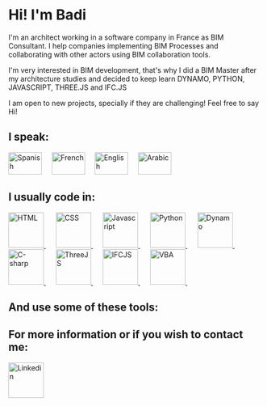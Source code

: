 <h1>Hi! I'm Badi</h1>
<p>I'm an architect working in a software company in France as BIM Consultant. I help companies implementing BIM Processes and collaborating with other actors using BIM collaboration tools.</p>
<p>I'm very interested in BIM development, that's why I did a BIM Master after my architecture studies and decided to keep learn DYNAMO, PYTHON, JAVASCRIPT, THREE.JS and IFC.JS</p>
<p>I am open to new projects, specially if they are challenging! Feel free to say Hi!</p>
<h2>I speak:</h2>
<div>
    <a src="">
        <img src="https://jerher.com/img/spain.png" alt="Spanish" width="66px" height="44px">&nbsp;&nbsp;&nbsp;&nbsp;
        <img src="https://jerher.com/img/france.png" alt="French" width="66px" height="44px">&nbsp;&nbsp;&nbsp;&nbsp;
        <img src="https://jerher.com/img/united-states.png" alt="English" width="66px" height="44px">&nbsp;&nbsp;&nbsp;&nbsp;
        <img src="https://upload.wikimedia.org/wikipedia/commons/thumb/0/0e/Flag_of_the_Arabic_language.svg/1200px-Flag_of_the_Arabic_language.svg.png" alt="Arabic" width="66px" height="44px">
</div>
<div>
    <h2>I usually code in:</h2>
    <a href="https://en.wikipedia.org/wiki/HTML">
        <img src="https://cdn-icons-png.flaticon.com/512/919/919827.png" alt="HTML" width="70px" height="70px">
    </a>
    &nbsp;&nbsp;&nbsp;&nbsp;
    <a href="https://en.wikipedia.org/wiki/CSS">
        <img src="https://encrypted-tbn0.gstatic.com/images?q=tbn:ANd9GcQkGP3kUwxlwRfJLc-phNvbDD6EZDnrn65D_zcjIYjjJ4pkLi8-OomyP0Qy96y8jjcAuWo&usqp=CAU" alt="CSS" width="70px" height="70px">
    </a>
    &nbsp;&nbsp;&nbsp;&nbsp;
    <a href="https://en.wikipedia.org/wiki/JavaScript">
        <img src="https://upload.wikimedia.org/wikipedia/commons/thumb/6/6a/JavaScript-logo.png/600px-JavaScript-logo.png" alt="Javascript" width="70px" height="70px">
    </a>
    &nbsp;&nbsp;&nbsp;&nbsp;
    <a href="https://en.wikipedia.org/wiki/Python_(programming_language)">
        <img src="https://www.pngmart.com/files/7/Python-PNG-File.png" alt="Python" width="70px" height="70px">
    </a>
    &nbsp;&nbsp;&nbsp;&nbsp;
    <a href="https://dynamobim.org/">
        <img src="https://i0.wp.com/fr.graitec.com/blog/wp-content/uploads/2019/06/Logo-Dynamo.png?fit=132%2C166&ssl=1" alt="Dynamo" width="70px" height="70px">
    </a>
    &nbsp;&nbsp;&nbsp;&nbsp;
    <a href="https://en.wikipedia.org/wiki/C_Sharp_(programming_language)">
        <img src="https://upload.wikimedia.org/wikipedia/commons/thumb/0/0d/C_Sharp_wordmark.svg/1280px-C_Sharp_wordmark.svg.png" alt="C-sharp" width="70px" height="70px">
    </a>
    &nbsp;&nbsp;&nbsp;&nbsp;
    <a href="https://en.wikipedia.org/wiki/Three.js">
        <img src="https://aws1.discourse-cdn.com/standard17/uploads/threejs/original/2X/e/e4f86d2200d2d35c30f7b1494e96b9595ebc2751.png" alt="ThreeJS" width="70px" height="70px">
    </a>
    &nbsp;&nbsp;&nbsp;&nbsp;
    <a href="https://ifcjs.github.io/info/docs/Introduction">
        <img src="https://ifcjs.github.io/info/assets/images/logo-a326242dd945bcc271d193f7e6d2f054.png" alt="IFCJS" width="70px" height="70px">
    </a>
    &nbsp;&nbsp;&nbsp;&nbsp;
    <a href="https://en.wikipedia.org/wiki/Visual_Basic_for_Applications">
        <img src="https://styles.redditmedia.com/t5_2rnlw/styles/communityIcon_z3kwah4z27c71.png" alt="VBA" width="70px" height="70px">
    </a>
    &nbsp;&nbsp;&nbsp;&nbsp;
</div>
<div>
    <h2>And use some of these tools:</h2>
</div>
<div>
    <h2>For more information or if you wish to contact me:</h2>
    <a href="https://www.linkedin.com/in/ouahbi/">
        <img src="https://upload.wikimedia.org/wikipedia/commons/thumb/c/ca/LinkedIn_logo_initials.png/640px-LinkedIn_logo_initials.png" alt="Linkedin" width="70px" height="70px">
    </a>
</div>